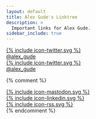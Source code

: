 ```yaml
---
layout: default
title: Alex Gude's Linktree
description: >
  Important links for Alex Gude.
sidebar_include: true
---
```

<div class="linktree-container">
  <a rel="me" class="linktree-item" href="https://twitter.com/{{ site.author.twitter }}">
    <div class="social-button twitter-button linktree-images">{% include icon-twitter.svg %}</div>
    <div class="linktree-text">@alex_gude</div>
  </a>

  <a rel="me" class="linktree-item" href="https://twitter.com/{{ site.author.twitter }}">
    <div class="social-button twitter-button linktree-images">{% include icon-twitter.svg %}</div>
    <div class="linktree-text">@alex_gude</div>
  </a>

  {% comment %}
  <div class="linktree-element linktree-image">
  <!-- Mastodon -->
  <a rel="me" class="social-button mastodon-button" href="https://fediscience.org/@{{ site.author.mastodon }}">
    {% include icon-mastodon.svg %}
  </a>
  </div>

  <div class="linktree-element linktree-text">
  <!-- LinkedIn -->
  <a rel="me" class="social-button linkedin-button" href="https://www.linkedin.com/in/{{ site.author.linkedin}}/">
    {% include icon-linkedin.svg %}
  </a>
  </div>

  <div class="linktree-element">
  <!-- RSS -->
  <a class="social-button rss-button" href="/feed.xml">
    {% include icon-rss.svg %}
  </a>
  </div>
  {% endcomment %}

</div>
